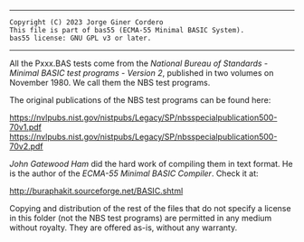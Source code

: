 -----------------------------------------------------------------------------
    Copyright (C) 2023 Jorge Giner Cordero
    This file is part of bas55 (ECMA-55 Minimal BASIC System).
    bas55 license: GNU GPL v3 or later.
-----------------------------------------------------------------------------

All the Pxxx.BAS tests come from the *National Bureau of Standards - Minimal
BASIC test programs - Version 2*, published in two volumes on November 1980.
We call them the NBS test programs.

The original publications of the NBS test programs can be found here:

https://nvlpubs.nist.gov/nistpubs/Legacy/SP/nbsspecialpublication500-70v1.pdf
https://nvlpubs.nist.gov/nistpubs/Legacy/SP/nbsspecialpublication500-70v2.pdf

*John Gatewood Ham* did the hard work of compiling them in text format.
He is the author of the *ECMA-55 Minimal BASIC Compiler*. Check it at:

http://buraphakit.sourceforge.net/BASIC.shtml

Copying and distribution of the rest of the files that do not specify a license
in this folder (not the NBS test programs) are permitted in any medium without
royalty. They are offered as-is, without any warranty.

